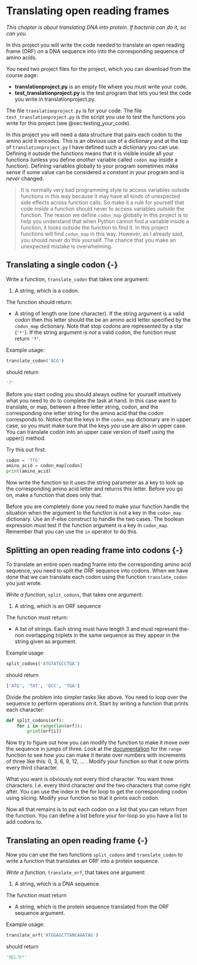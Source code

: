 # Translating open reading frames

*This chapter is about translating DNA into protein. If bacteria can do it, so can you.*

In this project you will write the code needed to translate an open reading frame (ORF) on a DNA sequence into into the corresponding sequence of amino acids.

You need two project files for the project, which you can download from the course page:

- **translationproject.py** is an empty file where you must write your code.
- **test_translationproject.py** is the test program that lets you test the code you write in translationproject.py.

The file `translationproject.py` is for your code. The file `test_translationproject.py` is the script you use to test the functions you write for this project (see @sec:testing_your_code).

In this project you will need a data structure that pairs each codon to the amino acid it encodes. This is an obvious use of a dictionary and at the top of `translationproject.py` I have defined such a dictionary you can use. Defining it outside the functions means that it is visible inside all your functions (unless you define *another* variable called `codon_map` inside a function). Defining variables globally to your program sometimes make sense if some value can be considered a *constant* in your program and is *never* changed.

> It is normally very bad programming style to access variables outside functions in this way because it may have all kinds of unexpected side effects across function calls. So make it a rule for yourself that code *inside* a function should never to access variables *outside* the function. The reason we define `codon_map` globally in this project is to help you understand that when Python cannot find a variable inside a function, it looks outside the function to find it. In this project functions will find `codon_map` in this way. However, as I already said, you should *never* do this yourself. The chance that you make an unexpected mistake is overwhelming. 

## Translating a single codon {-}

Write a function, `translate_codon` that takes one argument:

1. A string, which is a codon.

The function should return:

* A string of length one (one character). If the string argument is a valid codon then this letter should the be an amino acid letter specified by the `codon_map` dictionary. Note that stop codons are represented by a star (`'*'`). If the string argument is *not* a valid codon, the function must return `'?'`.

Example usage:

```python
translate_codon('ACG')
```

should return

```python
'T'
```

Before you start coding you should always outline for yourself intuitively what you need to do to complete the task at hand. In this case want to translate, or map, between a three letter string, codon, and the corresponding one letter string for the amino acid that the codon corresponds to. Notice that the keys in the `codon_map` dictionary are in upper case, so you must make sure that the keys *you* use are also in upper case. You can translate codon into an upper case version of itself using the upper() method.

Try this out first:

```python
codon = 'TTG'
amino_acid = codon_map[codon]
print(amino_acid)
```

Now write the function so it uses the string parameter as a key to look up the corresponding amino acid letter and returns this letter. Before you go on, make a function that does only that.

Before you are completely done you need to make your function handle the situation when the argument to the function is not a key in the `codon_map` dictionary. Use an if-else construct to handle the two cases. The boolean expression must test if the function argument is a key in `codon_map`. Remember that you can use the `in` operator to do this.

## Splitting an open reading frame into codons {-}

To translate an entire open reading frame into the corresponding amino acid sequence, you need to split the ORF sequence into codons. When we have done that we can translate each codon using the function `translate_codon` you just wrote.

*Write a function*, `split_codons`, that takes one argument:

1. A string, which is an ORF sequence

The function must return:

* A list of strings. Each string must have length 3 and must represent the-non overlapping triplets in the same sequence as they appear in the string given as argument.

Example usage:

```python
split_codons('ATGTATGCCTGA')
```

should return

```python
['ATG', 'TAT', 'GCC', 'TGA']
```

Divide the problem into simpler tasks like above. You need to loop over the sequence to perform operations on it. Start by writing a function that prints each character:

```python
def split_codons(orf):
    for i in range(len(orf)):
        print(orf[i])
```

Now try to figure out how you can modify the function to make it move over the sequence in jumps of three. Look at the [documentation](https://docs.python.org/3/library/stdtypes.html#range) for the `range` function to see how you can make it iterate over numbers with increments of three like this: 0, 3, 6, 9, 12, ... . Modify your function so that it now prints every third character.

What you want is obviously not every third character. You want three characters. I.e. every third character *and* the two characters that come right after. You can use the index in the for loop to get the corresponding codon using slicing. Modify your function so that it prints each codon.

Now all that remains is to put each codon on a list that you can return from the function. You can define a list before your for-loop so you have a list to add codons to.

## Translating an open reading frame {-}

Now you can use the two functions `split_codons` and `translate_codon` to write a function that translates an ORF into a protein sequence.

*Write a function*, `translate_orf`, that takes one argument:

1. A string, which is a DNA sequence.

The function must return

* A string, which is the protein sequence translated from the ORF sequence argument.

Example usage:

```python
translate_orf('ATGGAGCTTANCAAATAG')
```

should return

```python
'MEL?K*'
```

